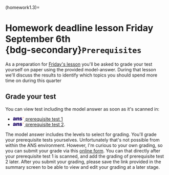 (homework1.3)=
# Homework deadline lesson Friday September 6th <br> {bdg-secondary}`Prerequisites`

As a preparation for [Friday's lesson](lesson1.3) you'll be asked to grade your test yourself on paper using the provided model-answer. During that lesson we'll discuss the results to identify which topics you should spend more time on during this quarter

## Grade your test
You can view test including the model answer as soon as it's scanned in:

- [<img height="12px" src="../../figures/ANS.svg" alt="ANS"> prerequisite test 1](https://ans.app/universities/1/courses/437261/assignments/1083762/go_to)
- [<img height="12px" src="../../figures/ANS.svg" alt="ANS"> prerequisite test 2](https://ans.app/universities/1/courses/437261/assignments/1084137/go_to).

The model answer includes the levels to select for grading. You'll grade your prerequisite tests yourselves. Unfortunately that's not possible from within the ANS environment. However, I'm curious to your own grading, so you can submit your grade via this [online form](https://forms.office.com/e/viiL8VkwWy). You can that directly after your prerequisite test 1 is scanned, and add the grading of prerequisite test 2 later. After you submit your grading, please save the link provided in the summary screen to be able to view and edit your grading at a later stage.